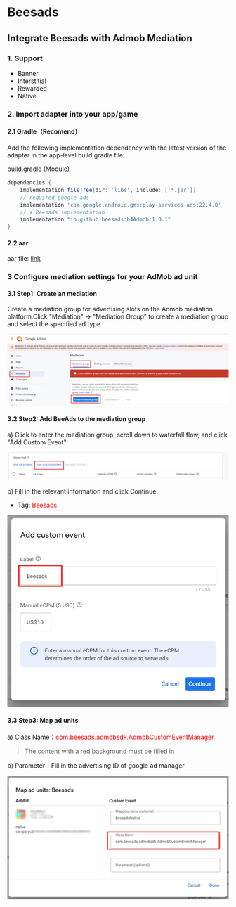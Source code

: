 # Beesads


## Integrate Beesads with Admob Mediation

### 1. Support
- Banner
- Interstitial
- Rewarded
- Native

### 2. Import adapter into your app/game

#### 2.1 Gradle（Recomend）
Add the following implementation dependency with the latest version of the adapter in the app-level build.gradle file:

build.gradle (Module)

``` groovy
dependencies {
    implementation fileTree(dir: 'libs', include: ['*.jar'])
    // required google ads
    implementation 'com.google.android.gms:play-services-ads:22.4.0'
    // ⬇ Beesads implementation
    implementation "io.github.beesads:b4Admob:1.0.1"
}
```

#### 2.2 aar

aar file: [link](android/1.0.1/b4Admob.aar)

### 3 Configure mediation settings for your AdMob ad unit
#### 3.1 Step1: Create an mediation
Create a mediation group for advertising slots on the Admob mediation platform.Click "Mediation" -> "Mediation Group" to create a mediation group and select the specified ad type.


![这是图片](files/1.png)

#### 3.2 Step2: Add BeeAds to the mediation group
a) Click to enter the mediation group, scroll down to waterfall flow, and click "Add Custom Event".

![这是图片](files/2.png)

b) Fill in the relevant information and click Continue.
- Tag: <font color=red>Beesads</font>
  
![这是图片](files/3.png)

#### 3.3 Step3: Map ad units
a) Class Name：<font color=red>com.beesads.admobsdk.AdmobCustomEventManager</font>
>The content with a red background must be filled in

b) Parameter：Fill in the advertising ID of google ad manager

![这是图片](files/4.png)
